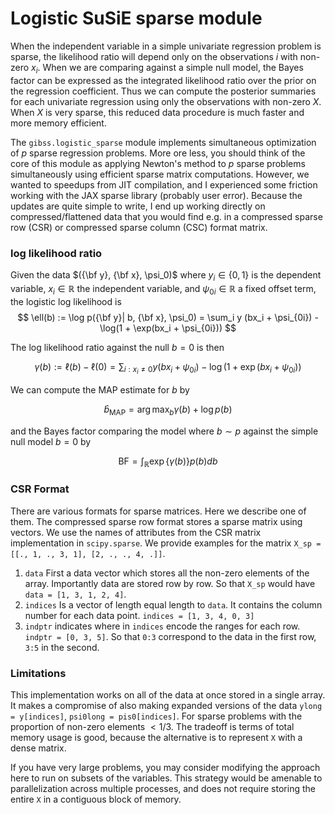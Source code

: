 
# Logistic SuSiE sparse module

When the independent variable in a simple univariate regression problem is sparse, the likelihood ratio will depend only on the observations $i$ with non-zero $x_i$. When we are comparing against a simple null model, the Bayes factor can be expressed as the integrated likelihood ratio over the prior on the regression coefficient. Thus we can compute the posterior summaries for each univariate regression using only the observations with non-zero $X$. When $X$ is very sparse, this reduced data procedure is much faster and more memory efficient.

The `gibss.logistic_sparse` module implements simultaneous optimization of $p$ sparse regression problems. More ore less, you should think of the core of this module as applying Newton's method to $p$ sparse problems simultaneously using efficient sparse matrix computations. However, we wanted to speedups from JIT compilation, and I experienced some friction working with the JAX sparse library (probably user error). Because the updates are quite simple to write, I end up working directly on compressed/flattened data that you would find e.g. in a compressed sparse row (CSR) or compressed sparse column (CSC) format matrix.

### log likelihood ratio

Given the data $({\bf y}, {\bf x}, \psi_0)$ where $y_i \in \{0, 1\}$ is the dependent variable, $x_i \in \mathbb R$ the independent variable, and $\psi_{0i} \in \mathbb R$ a fixed offset term, the logistic log likelihood is
$$
\ell(b) := \log p({\bf y}| b,  {\bf x}, \psi_0) = \sum_i y (bx_i + \psi_{0i}) - \log(1 + \exp(bx_i + \psi_{0i}))
$$

The log likelihood ratio against the null $b=0$ is then

$$
\gamma(b) := \ell(b) - \ell(0) = \sum_{i: x_i \neq 0} y (bx_i + \psi_{0i}) - \log(1 + \exp(bx_i + \psi_{0i}))
$$

We can compute the MAP estimate for $b$ by

$$
\hat b_{\text{MAP}} = \arg \max_b \gamma(b) + \log p(b)
$$

and the Bayes factor comparing the model where $b \sim p$ against the simple null model $b=0$ by

$$
\text{BF} = \int_{\mathbb R} \exp\{\gamma(b)\}p(b) db
$$

### CSR Format
There are various formats for sparse matrices. Here we describe one of them. The compressed sparse row format stores a sparse matrix using vectors. We use the names of attributes from the CSR matrix implementation in `scipy.sparse`. We provide examples for the matrix `X_sp = [[., 1, ., 3, 1], [2, ., ., 4, .]]`.

1. `data` First a data vector which stores all the non-zero elements of the array. Importantly data are stored row by row. So that `X_sp` would have `data = [1, 3, 1, 2, 4]`. 
2. `indices` Is a vector of length equal length to `data`. It contains the column number for each data point. `indices = [1, 3, 4, 0, 3]`
3. `indptr` indicates where in `indices` encode the ranges for each row. `indptr = [0, 3, 5]`. So that `0:3` correspond to the data in the first row, `3:5` in the second.

### Limitations

This implementation works on all of the data at once stored in a single array. It makes a compromise of also making expanded versions of the data `ylong = y[indices]`, `psi0long = pis0[indices]`. For sparse problems with the proportion of non-zero elements $< 1/3$. The tradeoff is terms of total memory usage is good, because the alternative is to represent `X` with a dense matrix.

If you have very large problems, you may consider modifying the approach here to run on subsets of the variables. This strategy would be amenable to parallelization across multiple processes, and does not require storing the entire `X` in a contiguous block of memory.

